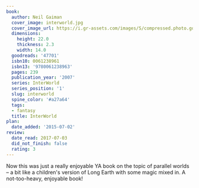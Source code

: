 ```yaml
---
book:
  author: Neil Gaiman
  cover_image: interworld.jpg
  cover_image_url: https://i.gr-assets.com/images/S/compressed.photo.goodreads.com/books/1442777301l/47701._SY475_.jpg
  dimensions:
    height: 22.0
    thickness: 2.3
    width: 14.0
  goodreads: '47701'
  isbn10: 0061238961
  isbn13: '9780061238963'
  pages: 239
  publication_year: '2007'
  series: InterWorld
  series_position: '1'
  slug: interworld
  spine_color: '#a27a64'
  tags:
  - fantasy
  title: InterWorld
plan:
  date_added: '2015-07-02'
review:
  date_read: 2017-07-03
  did_not_finish: false
  rating: 3
---
```


Now this was just a really enjoyable YA book on the topic of parallel worlds – a bit like a children's version of Long Earth with some magic mixed in. A not-too-heavy, enjoyable book!

